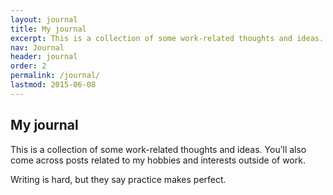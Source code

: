 ```yaml
---
layout: journal
title: My journal
excerpt: This is a collection of some work-related thoughts and ideas.
nav: Journal
header: journal
order: 2
permalink: /journal/
lastmod: 2015-06-08
---
```


## My journal

This is a collection of some work-related thoughts and ideas. You’ll also come across posts related to my hobbies and interests outside of work.

Writing is hard, but they say practice makes perfect.
